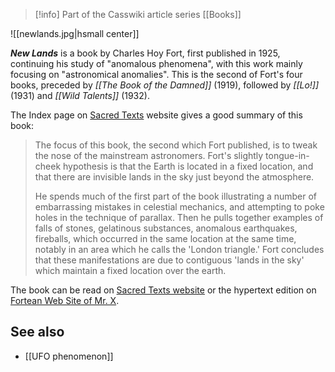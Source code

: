 > [!info] Part of the Casswiki article series [[Books]]

![[newlands.jpg|hsmall center]]


_**New Lands**_ is a book by Charles Hoy Fort, first published in 1925, continuing his study of "anomalous phenomena", with this work mainly focusing on "astronomical anomalies". This is the second of Fort's four books, preceded by _[[The Book of the Damned]]_ (1919), followed by _[[Lo!]]_ (1931) and _[[Wild Talents]]_ (1932).

The Index page on [Sacred Texts](http://www.sacred-texts.com/fort/land/index.htm) website gives a good summary of this book:

> The focus of this book, the second which Fort published, is to tweak the nose of the mainstream astronomers. Fort's slightly tongue-in-cheek hypothesis is that the Earth is located in a fixed location, and that there are invisible lands in the sky just beyond the atmosphere.
> 
> He spends much of the first part of the book illustrating a number of embarrassing mistakes in celestial mechanics, and attempting to poke holes in the technique of parallax. Then he pulls together examples of falls of stones, gelatinous substances, anomalous earthquakes, fireballs, which occurred in the same location at the same time, notably in an area which he calls the 'London triangle.' Fort concludes that these manifestations are due to contiguous 'lands in the sky' which maintain a fixed location over the earth.

The book can be read on [Sacred Texts website](http://www.sacred-texts.com/fort/land/index.htm) or the hypertext edition on [Fortean Web Site of Mr. X](http://www.resologist.net/landsei.htm).

See also
--------

*   [[UFO phenomenon]]